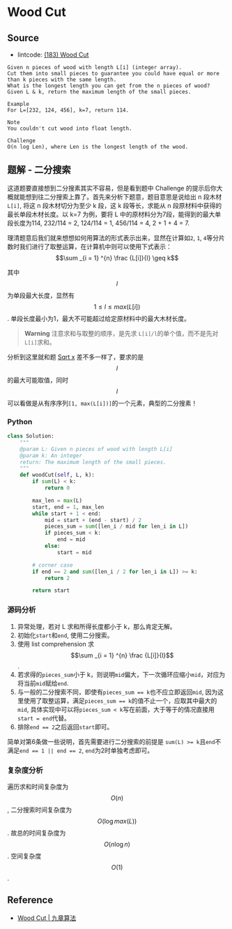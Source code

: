 # Wood Cut

## Source

- lintcode: [(183) Wood Cut](http://www.lintcode.com/en/problem/wood-cut/)

```
Given n pieces of wood with length L[i] (integer array).
Cut them into small pieces to guarantee you could have equal or more than k pieces with the same length.
What is the longest length you can get from the n pieces of wood?
Given L & k, return the maximum length of the small pieces.

Example
For L=[232, 124, 456], k=7, return 114.

Note
You couldn't cut wood into float length.

Challenge
O(n log Len), where Len is the longest length of the wood.
```

## 题解 - 二分搜索

这道题要直接想到二分搜素其实不容易，但是看到题中 Challenge 的提示后你大概就能想到往二分搜索上靠了。首先来分析下题意，题目意思是说给出 n 段木材`L[i]`, 将这 n 段木材切分为至少 k 段，这 k 段等长，求能从 n 段原材料中获得的最长单段木材长度。以 k=7 为例，要将 L 中的原材料分为7段，能得到的最大单段长度为114, 232/114 = 2, 124/114 = 1, 456/114 = 4, 2 + 1 + 4 = 7.

理清题意后我们就来想想如何用算法的形式表示出来，显然在计算如`2`, `1`, `4`等分片数时我们进行了取整运算，在计算机中则可以使用下式表示：
$$\sum _{i = 1} ^{n} \frac {L[i]}{l} \geq k$$

其中 $$l$$ 为单段最大长度，显然有 $$1 \leq l \leq max(L[i])$$. 单段长度最小为1，最大不可能超过给定原材料中的最大木材长度。

> **Warning** 注意求和与取整的顺序，是先求 `L[i]/l`的单个值，而不是先对`L[i]`求和。

分析到这里就和题 [Sqrt x](http://algorithm.yuanbin.me/binary_search/sqrt_x.html) 差不多一样了，要求的是 $$l$$ 的最大可能取值，同时 $$l$$ 可以看做是从有序序列`[1, max(L[i])]`的一个元素，典型的二分搜素！

### Python

```python
class Solution:
    """
    @param L: Given n pieces of wood with length L[i]
    @param k: An integer
    return: The maximum length of the small pieces.
    """
    def woodCut(self, L, k):
        if sum(L) < k:
            return 0

        max_len = max(L)
        start, end = 1, max_len
        while start + 1 < end:
            mid = start + (end - start) / 2
            pieces_sum = sum([len_i / mid for len_i in L])
            if pieces_sum < k:
                end = mid
            else:
                start = mid

        # corner case
        if end == 2 and sum([len_i / 2 for len_i in L]) >= k:
            return 2

        return start
```

### 源码分析

1. 异常处理，若对 L 求和所得长度都小于 k，那么肯定无解。
2. 初始化`start`和`end`, 使用二分搜索。
3. 使用 list comprehension 求 $$\sum _{i = 1} ^{n} \frac {L[i]}{l}$$.
4. 若求得的`pieces_sum`小于 k，则说明`mid`偏大，下一次循环应缩小`mid`，对应为将当前`mid`赋给`end`.
5. 与一般的二分搜索不同，即使有`pieces_sum == k`也不应立即返回`mid`, 因为这里使用了取整运算，满足`pieces_sum == k`的值不止一个，应取其中最大的`mid`, 具体实现中可以将`pieces_sum < k`写在前面，大于等于的情况直接用`start = end`代替。
6. 排除`end == 2`之后返回`start`即可。

简单对第6条做一些说明，首先需要进行二分搜索的前提是 `sum(L) >= k`且`end`不满足`end == 1 || end == 2`, `end`为2时单独考虑即可。

### 复杂度分析

遍历求和时间复杂度为 $$O(n)$$, 二分搜索时间复杂度为 $$O(\log max(L))$$. 故总的时间复杂度为 $$O(n \log n)$$. 空间复杂度 $$O(1)$$.

## Reference

- [Wood Cut | 九章算法](http://www.jiuzhang.com/solutions/wood-cut/)
